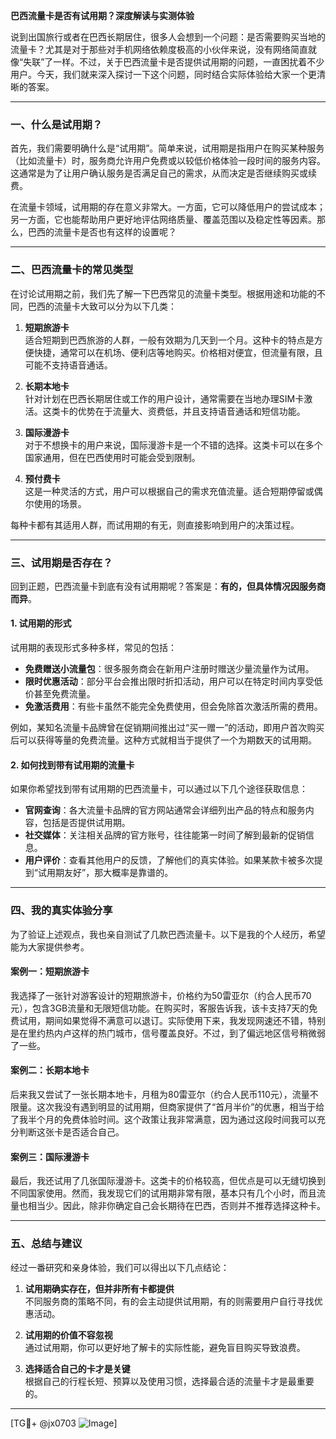 **巴西流量卡是否有试用期？深度解读与实测体验**

说到出国旅行或者在巴西长期居住，很多人会想到一个问题：是否需要购买当地的流量卡？尤其是对于那些对手机网络依赖度极高的小伙伴来说，没有网络简直就像“失联”了一样。不过，关于巴西流量卡是否提供试用期的问题，一直困扰着不少用户。今天，我们就来深入探讨一下这个问题，同时结合实际体验给大家一个更清晰的答案。

---

### **一、什么是试用期？**

首先，我们需要明确什么是“试用期”。简单来说，试用期是指用户在购买某种服务（比如流量卡）时，服务商允许用户免费或以较低价格体验一段时间的服务内容。这通常是为了让用户确认服务是否满足自己的需求，从而决定是否继续购买或续费。

在流量卡领域，试用期的存在意义非常大。一方面，它可以降低用户的尝试成本；另一方面，它也能帮助用户更好地评估网络质量、覆盖范围以及稳定性等因素。那么，巴西的流量卡是否也有这样的设置呢？

---

### **二、巴西流量卡的常见类型**

在讨论试用期之前，我们先了解一下巴西常见的流量卡类型。根据用途和功能的不同，巴西的流量卡大致可以分为以下几类：

1. **短期旅游卡**  
   适合短期到巴西旅游的人群，一般有效期为几天到一个月。这种卡的特点是方便快捷，通常可以在机场、便利店等地购买。价格相对便宜，但流量有限，且可能不支持语音通话。

2. **长期本地卡**  
   针对计划在巴西长期居住或工作的用户设计，通常需要在当地办理SIM卡激活。这类卡的优势在于流量大、资费低，并且支持语音通话和短信功能。

3. **国际漫游卡**  
   对于不想换卡的用户来说，国际漫游卡是一个不错的选择。这类卡可以在多个国家通用，但在巴西使用时可能会受到限制。

4. **预付费卡**  
   这是一种灵活的方式，用户可以根据自己的需求充值流量。适合短期停留或偶尔使用的场景。

每种卡都有其适用人群，而试用期的有无，则直接影响到用户的决策过程。

---

### **三、试用期是否存在？**

回到正题，巴西流量卡到底有没有试用期呢？答案是：**有的，但具体情况因服务商而异**。

#### **1. 试用期的形式**
试用期的表现形式多种多样，常见的包括：
- **免费赠送小流量包**：很多服务商会在新用户注册时赠送少量流量作为试用。
- **限时优惠活动**：部分平台会推出限时折扣活动，用户可以在特定时间内享受低价甚至免费流量。
- **免激活费用**：有些卡虽然不能完全免费使用，但会免除首次激活所需的费用。

例如，某知名流量卡品牌曾在促销期间推出过“买一赠一”的活动，即用户首次购买后可以获得等量的免费流量。这种方式就相当于提供了一个为期数天的试用期。

#### **2. 如何找到带有试用期的流量卡**
如果你希望找到带有试用期的巴西流量卡，可以通过以下几个途径获取信息：
- **官网查询**：各大流量卡品牌的官方网站通常会详细列出产品的特点和服务内容，包括是否提供试用期。
- **社交媒体**：关注相关品牌的官方账号，往往能第一时间了解到最新的促销信息。
- **用户评价**：查看其他用户的反馈，了解他们的真实体验。如果某款卡被多次提到“试用期友好”，那大概率是靠谱的。

---

### **四、我的真实体验分享**

为了验证上述观点，我也亲自测试了几款巴西流量卡。以下是我的个人经历，希望能为大家提供参考。

#### **案例一：短期旅游卡**
我选择了一张针对游客设计的短期旅游卡，价格约为50雷亚尔（约合人民币70元），包含3GB流量和无限短信功能。在购买时，客服告诉我，该卡支持7天的免费试用，期间如果觉得不满意可以退订。实际使用下来，我发现网速还不错，特别是在里约热内卢这样的热门城市，信号覆盖良好。不过，到了偏远地区信号稍微弱了一些。

#### **案例二：长期本地卡**
后来我又尝试了一张长期本地卡，月租为80雷亚尔（约合人民币110元），流量不限量。这次我没有遇到明显的试用期，但商家提供了“首月半价”的优惠，相当于给了我半个月的免费体验时间。这个政策让我非常满意，因为通过这段时间我可以充分判断这张卡是否适合自己。

#### **案例三：国际漫游卡**
最后，我还试用了几张国际漫游卡。这类卡的价格较高，但优点是可以无缝切换到不同国家使用。然而，我发现它们的试用期非常有限，基本只有几个小时，而且流量也相当少。因此，除非你确定自己会长期待在巴西，否则并不推荐选择这种卡。

---

### **五、总结与建议**

经过一番研究和亲身体验，我们可以得出以下几点结论：

1. **试用期确实存在，但并非所有卡都提供**  
   不同服务商的策略不同，有的会主动提供试用期，有的则需要用户自行寻找优惠活动。

2. **试用期的价值不容忽视**  
   通过试用期，你可以更好地了解卡的实际性能，避免盲目购买导致浪费。

3. **选择适合自己的卡才是关键**  
   根据自己的行程长短、预算以及使用习惯，选择最合适的流量卡才是最重要的。

---

[TG💪+ @jx0703 ![Image](https://github.com/user-attachments/assets/dbca1d08-cadb-493c-b0ec-ad6f7a83f270)]